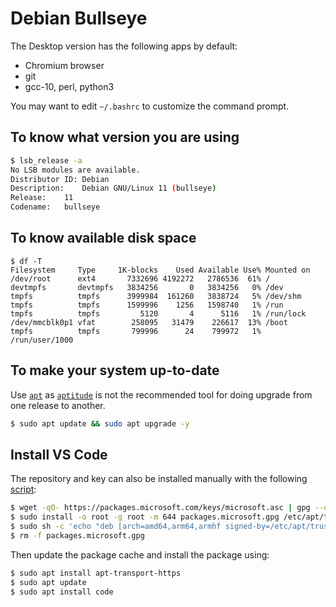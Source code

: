 # Debian Bullseye

The Desktop version has the following apps by default:

- Chromium browser
- git
- gcc-10, perl, python3

You may want to edit `~/.bashrc` to customize the command prompt.

## To know what version you are using

```bash
$ lsb_release -a
No LSB modules are available.
Distributor ID:	Debian
Description:	Debian GNU/Linux 11 (bullseye)
Release:	11
Codename:	bullseye
```

## To know available disk space

```
$ df -T
Filesystem     Type     1K-blocks    Used Available Use% Mounted on
/dev/root      ext4       7332696 4192272   2786536  61% /
devtmpfs       devtmpfs   3834256       0   3834256   0% /dev
tmpfs          tmpfs      3999984  161260   3838724   5% /dev/shm
tmpfs          tmpfs      1599996    1256   1598740   1% /run
tmpfs          tmpfs         5120       4      5116   1% /run/lock
/dev/mmcblk0p1 vfat        258095   31479    226617  13% /boot
tmpfs          tmpfs       799996      24    799972   1% /run/user/1000
```

## To make your system up-to-date

Use [`apt`](https://www.debian.org/doc/manuals/debian-faq/pkgtools.en.html) as [`aptitude`](https://www.debian.org/doc/manuals/debian-faq/uptodate.en.html) is not the recommended tool for doing upgrade from one release to another.

```bash
$ sudo apt update && sudo apt upgrade -y
```

## Install VS Code

The repository and key can also be installed manually with the following [script](https://code.visualstudio.com/docs/setup/linux):

```bash
$ wget -qO- https://packages.microsoft.com/keys/microsoft.asc | gpg --dearmor > packages.microsoft.gpg
$ sudo install -o root -g root -m 644 packages.microsoft.gpg /etc/apt/trusted.gpg.d/
$ sudo sh -c 'echo "deb [arch=amd64,arm64,armhf signed-by=/etc/apt/trusted.gpg.d/packages.microsoft.gpg] https://packages.microsoft.com/repos/code stable main" > /etc/apt/sources.list.d/vscode.list'
$ rm -f packages.microsoft.gpg
```

Then update the package cache and install the package using:

```bash
$ sudo apt install apt-transport-https
$ sudo apt update
$ sudo apt install code
```
